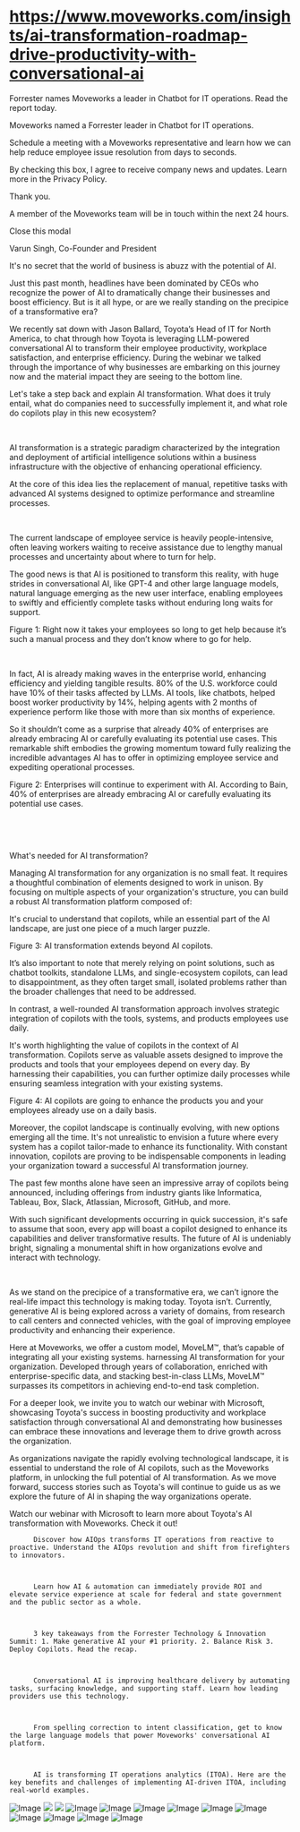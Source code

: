 # https://www.moveworks.com/insights/ai-transformation-roadmap-drive-productivity-with-conversational-ai

Forrester names Moveworks a leader in Chatbot for IT operations. Read the report today.

Moveworks named a Forrester leader in Chatbot for IT operations. 

Schedule a meeting with a Moveworks representative and learn how we can help reduce employee issue resolution from days to seconds.

By checking this box, I agree to receive company news and updates. Learn more in the Privacy Policy.

Thank you.

A member of the Moveworks team will be in touch within the next 24 hours.



  Close this modal
  



Varun Singh, Co-Founder and President


It's no secret that the world of business is abuzz with the potential of AI. 

Just this past month, headlines have been dominated by CEOs who recognize the power of AI to dramatically change their businesses and boost efficiency. But is it all hype, or are we really standing on the precipice of a transformative era?

We recently sat down with Jason Ballard, Toyota’s Head of IT for North America, to chat through how Toyota is leveraging LLM-powered conversational AI to transform their employee productivity, workplace satisfaction, and enterprise efficiency. During the webinar we talked through the importance of why businesses are embarking on this journey now and the material impact they are seeing to the bottom line.

Let's take a step back and explain AI transformation. What does it truly entail, what do companies need to successfully implement it, and what role do copilots play in this new ecosystem? 

 

AI transformation is a strategic paradigm characterized by the integration and deployment of artificial intelligence solutions within a business infrastructure with the objective of enhancing operational efficiency.

At the core of this idea lies the replacement of manual, repetitive tasks with advanced AI systems designed to optimize performance and streamline processes. 

 

The current landscape of employee service is heavily people-intensive, often leaving workers waiting to receive assistance due to lengthy manual processes and uncertainty about where to turn for help. 

The good news is that AI is positioned to transform this reality, with huge strides in conversational AI, like GPT-4 and other large language models, natural language emerging as the new user interface, enabling employees to swiftly and efficiently complete tasks without enduring long waits for support.



Figure 1: Right now it takes your employees so long to get help because it’s such a manual process and they don’t know where to go for help.

 

In fact, AI is already making waves in the enterprise world, enhancing efficiency and yielding tangible results. 80% of the U.S. workforce could have 10% of their tasks affected by LLMs. AI tools, like chatbots, helped boost worker productivity by 14%, helping agents with 2 months of experience perform like those with more than six months of experience. 

So it shouldn’t come as a surprise that already 40% of enterprises are already embracing AI or carefully evaluating its potential use cases. This remarkable shift embodies the growing momentum toward fully realizing the incredible advantages AI has to offer in optimizing employee service and expediting operational processes.



Figure 2: Enterprises will continue to experiment with AI. According to Bain, 40% of enterprises are already embracing AI or carefully evaluating its potential use cases.

 

 

What's needed for AI transformation?

Managing AI transformation for any organization is no small feat. It requires a thoughtful combination of elements designed to work in unison. By focusing on multiple aspects of your organization's structure, you can build a robust AI transformation platform composed of: 

It's crucial to understand that copilots, while an essential part of the AI landscape, are just one piece of a much larger puzzle. 



Figure 3: AI transformation extends beyond AI copilots.

It’s also important to note that merely relying on point solutions, such as chatbot toolkits, standalone LLMs, and single-ecosystem copilots, can lead to disappointment, as they often target small, isolated problems rather than the broader challenges that need to be addressed. 

In contrast, a well-rounded AI transformation approach involves strategic integration of copilots with the tools, systems, and products employees use daily. 

It's worth highlighting the value of copilots in the context of AI transformation. Copilots serve as valuable assets designed to improve the products and tools that your employees depend on every day. By harnessing their capabilities, you can further optimize daily processes while ensuring seamless integration with your existing systems.



Figure 4: AI copilots are going to enhance the products you and your employees already use on a daily basis.

Moreover, the copilot landscape is continually evolving, with new options emerging all the time. It's not unrealistic to envision a future where every system has a copilot tailor-made to enhance its functionality. With constant innovation, copilots are proving to be indispensable components in leading your organization toward a successful AI transformation journey.

The past few months alone have seen an impressive array of copilots being announced, including offerings from industry giants like Informatica, Tableau, Box, Slack, Atlassian, Microsoft, GitHub, and more. 

With such significant developments occurring in quick succession, it's safe to assume that soon, every app will boast a copilot designed to enhance its capabilities and deliver transformative results. The future of AI is undeniably bright, signaling a monumental shift in how organizations evolve and interact with technology.

 

As we stand on the precipice of a transformative era, we can’t ignore the real-life impact this technology is making today. Toyota isn’t. Currently, generative AI is being explored across a variety of domains, from research to call centers and connected vehicles, with the goal of improving employee productivity and enhancing their experience.

Here at Moveworks, we offer a custom model, MoveLM™, that’s capable of integrating all your existing systems. harnessing AI transformation for your organization. Developed through years of collaboration, enriched with enterprise-specific data, and stacking best-in-class LLMs, MoveLM™ surpasses its competitors in achieving end-to-end task completion. 

For a deeper look, we invite you to watch our webinar with Microsoft, showcasing Toyota's success in boosting productivity and workplace satisfaction through conversational AI and demonstrating how businesses can embrace these innovations and leverage them to drive growth across the organization. 

As organizations navigate the rapidly evolving technological landscape, it is essential to understand the role of AI copilots, such as the Moveworks platform, in unlocking the full potential of AI transformation. As we move forward, success stories such as Toyota's will continue to guide us as we explore the future of AI in shaping the way organizations operate.

Watch our webinar with Microsoft to learn more about Toyota's AI transformation with Moveworks. Check it out!


          Discover how AIOps transforms IT operations from reactive to proactive. Understand the AIOps revolution and shift from firefighters to innovators.
        


          Learn how AI & automation can immediately provide ROI and elevate service experience at scale for federal and state government and the public sector as a whole.
        


          3 key takeaways from the Forrester Technology & Innovation Summit: 1. Make generative AI your #1 priority. 2. Balance Risk 3. Deploy Copilots. Read the recap.
        


          Conversational AI is improving healthcare delivery by automating tasks, surfacing knowledge, and supporting staff. Learn how leading providers use this technology.
        


          From spelling correction to intent classification, get to know the large language models that power Moveworks' conversational AI platform.
        


          AI is transforming IT operations analytics (ITOA). Here are the key benefits and challenges of implementing AI-driven ITOA, including real-world examples.
        



![Image](https://www.moveworks.com/hubfs/img/site/qr-demo.png)
![](https://www.moveworks.com/hubfs/ai-transformation-featured-image-final-1.png)
![](https://www.moveworks.com/hubfs/ai-transformation-featured-image-final-1.png)
![Image](https://www.moveworks.com/hubfs/image-png-Jul-05-2023-09-18-37-4617-PM.png)
![Image](https://www.moveworks.com/hubfs/image-png-Jul-05-2023-09-20-13-0265-PM.png)
![Image](https://www.moveworks.com/hubfs/image-png-Jul-05-2023-09-21-53-7512-PM.png)
![Image](https://www.moveworks.com/hubfs/image-png-Jul-05-2023-09-26-40-1038-PM.png)
![Image](https://www.moveworks.com/hs-fs/hubfs/AIOps-featured-image.png?length=50&name=AIOps-featured-image.png)
![Image](https://www.moveworks.com/hs-fs/hubfs/Public-Sector-Convo-AI.png?length=50&name=Public-Sector-Convo-AI.png)
![Image](https://www.moveworks.com/hs-fs/hubfs/Forrester%20T%26I%20%281%29.png?length=50&name=Forrester%20T&I%20%281%29.png)
![Image](https://www.moveworks.com/hs-fs/hubfs/healthcare-test.png?length=50&name=healthcare-test.png)
![Image](https://www.moveworks.com/hs-fs/hubfs/Moveworks_LLM_Feature.png?length=50&name=Moveworks_LLM_Feature.png)
![Image](https://www.moveworks.com/hs-fs/hubfs/ITOA_feature.png?length=50&name=ITOA_feature.png)

